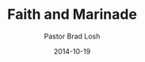 ---
lunr: "true"
title: "Faith and Marinade"
author: "Pastor Brad Losh"
postDate: "10-19-2014"
date: 2014-10-19
category: "sermons"
slug: "2014/10/ffc_10192014"
icon: microphone
audioLink: "ffc_10192014"
tags: [marinade, rewards, diligence]
mp3: "ffc_10192014/10192014.mp3"
ogg: "ffc_10192014/10192014.ogg"
linkurl: "https://archive.org/download/ffc_10192014/ffc_10192014_files.xml"
ipath: "https://archive.org/download/ffc_10192014/10192014.mp3"
layout: sermon.html
---